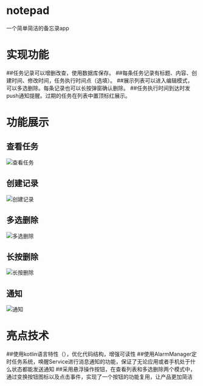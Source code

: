 # notepad
一个简单简洁的备忘录app
# 实现功能
##任务记录可以增删改查，使用数据库保存。
##每条任务记录有标题、内容、创建时间、修改时间，任务执行时间点（选填）。
##展示列表可以进入编辑模式，可以多选删除。每条记录也可以长按弹窗确认删除。
##任务执行时间到达时发push通知提醒。过期的任务在列表中置顶标红展示。
# 功能展示
## 查看任务
![查看任务](gif/查看任务.gif)
## 创建记录
![ 创建记录](gif/创建记录.gif)
## 多选删除
![多选删除](gif/多选删除.gif)
## 长按删除
![长按删除](gif/长按删除.gif)
## 通知
![通知](gif/通知.gif)
# 亮点技术
##使用kotlin语言特性（），优化代码结构，增强可读性
##使用AlarmManager定时任务系统，唤醒Service进行消息通知的功能，保证了无论应用或者手机处于什么状态都能发送通知
##采用悬浮操作按钮，在查看列表和多选删除两个模式中，通过变换按钮图标以及点击事件，实现了一个按钮的功能复用，让产品更加简洁